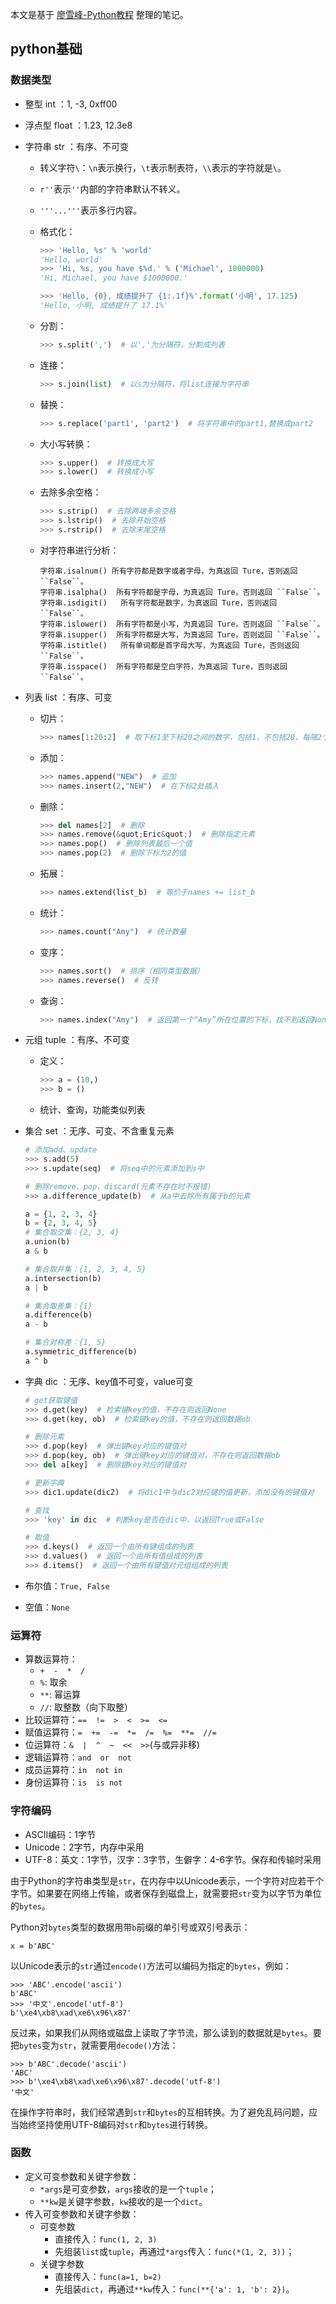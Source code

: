 本文是基于 [廖雪峰-Python教程](https://www.liaoxuefeng.com/wiki/1016959663602400) 整理的笔记。

## python基础

### 数据类型

- 整型 int ：1, -3, 0xff00

- 浮点型 float ：1.23, 12.3e8

- 字符串 str ：有序、不可变

  - 转义字符`\`：`\n`表示换行，`\t`表示制表符，`\\`表示的字符就是`\`。

  - `r''`表示`''`内部的字符串默认不转义。

  - `'''...'''`表示多行内容。

  - 格式化：

    ```python
    >>> 'Hello, %s' % 'world'
    'Hello, world'
    >>> 'Hi, %s, you have $%d.' % ('Michael', 1000000)
    'Hi, Michael, you have $1000000.'
    ```

    ```python
    >>> 'Hello, {0}, 成绩提升了 {1:.1f}%'.format('小明', 17.125)
    'Hello, 小明, 成绩提升了 17.1%'
    ```

  - 分割：

    ```python
    >>> s.split(',')  # 以','为分隔符，分割成列表
    ```

  - 连接：

    ```python
    >>> s.join(list)  # 以s为分隔符，将list连接为字符串
    ```

  - 替换： 

    ```python
    >>> s.replace('part1', 'part2')  # 将字符串中的part1,替换成part2
    ```

  - 大小写转换：

    

    ```python
    >>> s.upper()  # 转换成大写
    >>> s.lower()  # 转换成小写
    ```

  - 去除多余空格：

    ```python
    >>> s.strip()  # 去除两端多余空格
    >>> s.lstrip()  # 去除开始空格
    >>> s.rstrip()  # 去除末尾空格
    ```

  - 对字符串进行分析：

    ```
    字符串.isalnum() 所有字符都是数字或者字母，为真返回 Ture，否则返回 ``False``。
    字符串.isalpha()  所有字符都是字母，为真返回 Ture，否则返回 ``False``。
    字符串.isdigit()   所有字符都是数字，为真返回 Ture，否则返回 ``False``。
    字符串.islower()  所有字符都是小写，为真返回 Ture，否则返回 ``False``。
    字符串.isupper()  所有字符都是大写，为真返回 Ture，否则返回 ``False``。
    字符串.istitle()   所有单词都是首字母大写，为真返回 Ture，否则返回 ``False``。
    字符串.isspace()  所有字符都是空白字符，为真返回 Ture，否则返回 ``False``。
    ```

- 列表 list ：有序、可变

  - 切片：

    ```python
    >>> names[1:20:2]  # 取下标1至下标20之间的数字，包括1，不包括20，每隔2个元素，就取一个
    ```

  - 添加：

    ```python
    >>> names.append("NEW")  # 追加
    >>> names.insert(2,"NEW")  # 在下标2处插入
    ```

  - 删除：

    ```python
    >>> del names[2]  # 删除
    >>> names.remove(&quot;Eric&quot;)  # 删除指定元素
    >>> names.pop()  # 删除列表最后一个值
    >>> names.pop(2)  # 删除下标为2的值
    ```

  - 拓展：

    ```python
    >>> names.extend(list_b)  # 等价于names += list_b
    ```

  - 统计：

    ```python
    >>> names.count("Amy")  # 统计数量
    ```

  - 变序：

    ```python
    >>> names.sort()  # 排序（相同类型数据）
    >>> names.reverse()  # 反转
    ```

  - 查询：

    ```python
    >>> names.index("Amy")  # 返回第一个“Amy”所在位置的下标，找不到返回None
    ```

- 元组 tuple ：有序、不可变

  - 定义：

    ```python
    >>> a = (10,)
    >>> b = ()
    ```

  - 统计、查询，功能类似列表

- 集合 set ：无序、可变、不含重复元素

  ```python
  # 添加add、update
  >>> s.add(5)
  >>> s.update(seq)  # 将seq中的元素添加到s中
  
  # 删除remove、pop、discard(元素不存在时不报错)
  >>> a.difference_update(b)  # 从a中去除所有属于b的元素
  
  a = {1, 2, 3, 4}
  b = {2, 3, 4, 5}
  # 集合取交集：{2, 3, 4}
  a.union(b)
  a & b
  
  # 集合取并集：{1, 2, 3, 4, 5} 
  a.intersection(b)
  a | b
  
  # 集合取差集：{1} 
  a.difference(b)
  a - b
  
  # 集合对称差：{1, 5}
  a.symmetric_difference(b)
  a ^ b
  ```

- 字典 dic ：无序、key值不可变，value可变

  ```python
  # get获取键值
  >>> d.get(key)  # 检索键key的值，不存在则返回None
  >>> d.get(key, ob)  # 检索键key的值，不存在则返回数据ob
  
  # 删除元素
  >>> d.pop(key)  # 弹出键key对应的键值对
  >>> d.pop(key, ob)  # 弹出键key对应的键值对，不存在则返回数据ob
  >>> del a[key]  # 删除键key对应的键值对
  
  # 更新字典
  >>> dic1.update(dic2)  # 将dic1中与dic2对应键的值更新，添加没有的键值对
  
  # 查找
  >>> 'key' in dic  # 判断key是否在dic中，以返回True或False
  
  # 取值
  >>> d.keys()  # 返回一个由所有键组成的列表
  >>> d.values()  # 返回一个由所有值组成的列表
  >>> d.items()  # 返回一个由所有键值对元组组成的列表
  ```

- 布尔值：`True, False`

- 空值：`None`

### 运算符

- 算数运算符：
  - `+  -  *  /`
  - `%`: 取余
  - `**`: 幂运算
  - `//`: 取整数（向下取整）
- 比较运算符：`==  !=  >  <  >=  <=`
- 赋值运算符：`=  +=  -=  *=  /=  %=  **=  //=`
- 位运算符：`&  |  ^  ~  <<  >>`(与或异非移)
- 逻辑运算符：`and  or  not`
- 成员运算符：`in  not in`
- 身份运算符：`is  is not`

### 字符编码

- ASCII编码：1字节
- Unicode：2字节，内存中采用
- UTF-8：英文：1字节，汉字：3字节，生僻字：4-6字节。保存和传输时采用

由于Python的字符串类型是`str`，在内存中以Unicode表示，一个字符对应若干个字节。如果要在网络上传输，或者保存到磁盘上，就需要把`str`变为以字节为单位的`bytes`。

Python对`bytes`类型的数据用带`b`前缀的单引号或双引号表示：

```
x = b'ABC'
```

以Unicode表示的`str`通过`encode()`方法可以编码为指定的`bytes`，例如：

```
>>> 'ABC'.encode('ascii')
b'ABC'
>>> '中文'.encode('utf-8')
b'\xe4\xb8\xad\xe6\x96\x87'
```

反过来，如果我们从网络或磁盘上读取了字节流，那么读到的数据就是`bytes`。要把`bytes`变为`str`，就需要用`decode()`方法：

```
>>> b'ABC'.decode('ascii')
'ABC'
>>> b'\xe4\xb8\xad\xe6\x96\x87'.decode('utf-8')
'中文'
```

在操作字符串时，我们经常遇到`str`和`bytes`的互相转换。为了避免乱码问题，应当始终坚持使用UTF-8编码对`str`和`bytes`进行转换。

### 函数

- 定义可变参数和关键字参数：
  - `*args`是可变参数，`args`接收的是一个`tuple`；
  - `**kw`是关键字参数，`kw`接收的是一个`dict`。
- 传入可变参数和关键字参数：
  - 可变参数
    - 直接传入：`func(1, 2, 3)`
    - 先组装`list`或`tuple`，再通过`*args`传入：`func(*(1, 2, 3))`；
  - 关键字参数
    - 直接传入：`func(a=1, b=2)`
    - 先组装`dict`，再通过`**kw`传入：`func(**{'a': 1, 'b': 2})`。
